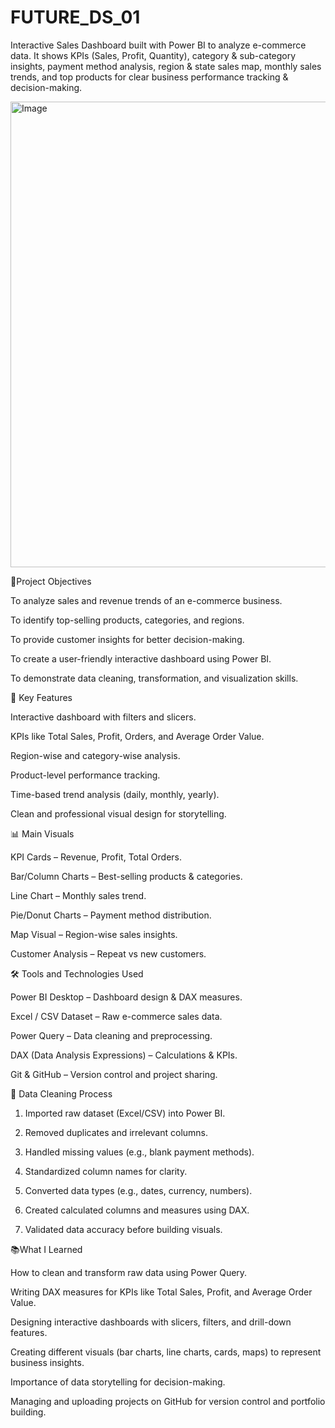 # FUTURE_DS_01
Interactive Sales Dashboard built with Power BI to analyze e-commerce data. It shows KPIs (Sales, Profit, Quantity), category &amp; sub-category insights, payment method analysis, region &amp; state sales map, monthly sales trends, and top products for clear business performance tracking &amp; decision-making.

<img width="1341" height="745" alt="Image" src="https://github.com/user-attachments/assets/ebb8e861-0057-4b3b-b68e-ee70ddd4c832" /> 

 🎯Project Objectives

To analyze sales and revenue trends of an e-commerce business.

To identify top-selling products, categories, and regions.

To provide customer insights for better decision-making.

To create a user-friendly interactive dashboard using Power BI.

To demonstrate data cleaning, transformation, and visualization skills.


🚀 Key Features

Interactive dashboard with filters and slicers.

KPIs like Total Sales, Profit, Orders, and Average Order Value.

Region-wise and category-wise analysis.

Product-level performance tracking.

Time-based trend analysis (daily, monthly, yearly).

Clean and professional visual design for storytelling.


📊 Main Visuals

KPI Cards – Revenue, Profit, Total Orders.

Bar/Column Charts – Best-selling products & categories.

Line Chart – Monthly sales trend.

Pie/Donut Charts – Payment method distribution.

Map Visual – Region-wise sales insights.

Customer Analysis – Repeat vs new customers.


🛠️ Tools and Technologies Used

Power BI Desktop – Dashboard design & DAX measures.

Excel / CSV Dataset – Raw e-commerce sales data.

Power Query – Data cleaning and preprocessing.

DAX (Data Analysis Expressions) – Calculations & KPIs.

Git & GitHub – Version control and project sharing.


🧹 Data Cleaning Process

1. Imported raw dataset (Excel/CSV) into Power BI.

2. Removed duplicates and irrelevant columns.

3. Handled missing values (e.g., blank payment methods).

4. Standardized column names for clarity.

5. Converted data types (e.g., dates, currency, numbers).

6. Created calculated columns and measures using DAX.

7. Validated data accuracy before building visuals.

   
📚What I Learned

How to clean and transform raw data using Power Query.

Writing DAX measures for KPIs like Total Sales, Profit, and Average Order Value.

Designing interactive dashboards with slicers, filters, and drill-down features.

Creating different visuals (bar charts, line charts, cards, maps) to represent business insights.

Importance of data storytelling for decision-making.

Managing and uploading projects on GitHub for version control and portfolio building.
